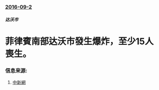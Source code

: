 ### [2016-09-2](/news/2016/09/2/index.md)

##### 达沃市
# 菲律賓南部达沃市發生爆炸，至少15人喪生。 




### 信息来源:

1. [中新網](http://www.chinanews.com/gj/2016/09-03/7992924.shtml)
